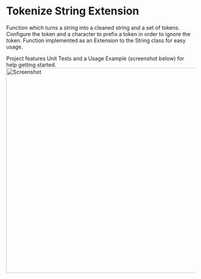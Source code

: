 # Tokenize String Extension
Function which turns a string into a cleaned string and a set of tokens. Configure the token and a character to prefix a token in order to ignore the token. Function implemented as an Extension to the String class for easy usage.

Project features Unit Tests and a Usage Example (screenshot below) for help getting started.
<img width="547" alt="Screenshot" src="https://user-images.githubusercontent.com/57777918/208323683-2fbc7f42-faa2-44a9-9e25-52f546b77715.png">
